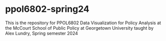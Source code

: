 # ppol6802-spring24
This is the repository for PPOL6802 Data Visualization for Policy Analysis at the McCourt School of Public Policy at Georgetown University taught by Alex Lundry, Spring semester 2024
